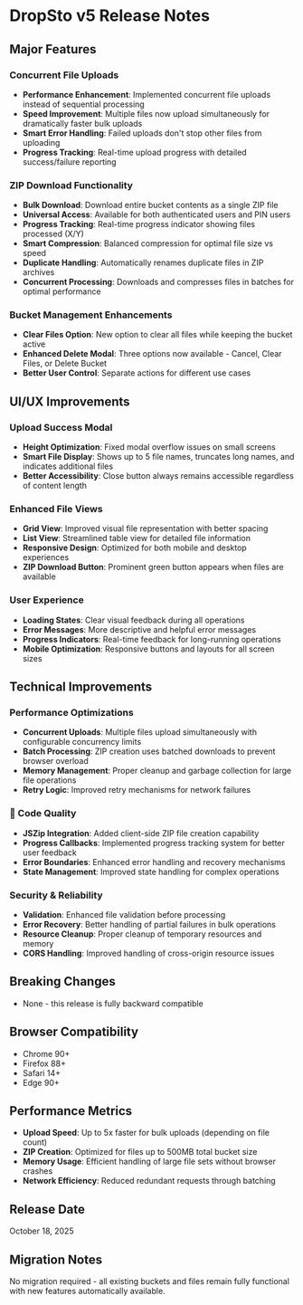# DropSto v5 Release Notes

## Major Features

### Concurrent File Uploads
- **Performance Enhancement**: Implemented concurrent file uploads instead of sequential processing
- **Speed Improvement**: Multiple files now upload simultaneously for dramatically faster bulk uploads
- **Smart Error Handling**: Failed uploads don't stop other files from uploading
- **Progress Tracking**: Real-time upload progress with detailed success/failure reporting

###  ZIP Download Functionality
- **Bulk Download**: Download entire bucket contents as a single ZIP file
- **Universal Access**: Available for both authenticated users and PIN users
- **Progress Tracking**: Real-time progress indicator showing files processed (X/Y)
- **Smart Compression**: Balanced compression for optimal file size vs speed
- **Duplicate Handling**: Automatically renames duplicate files in ZIP archives
- **Concurrent Processing**: Downloads and compresses files in batches for optimal performance

### Bucket Management Enhancements
- **Clear Files Option**: New option to clear all files while keeping the bucket active
- **Enhanced Delete Modal**: Three options now available - Cancel, Clear Files, or Delete Bucket
- **Better User Control**: Separate actions for different use cases

## UI/UX Improvements

### Upload Success Modal
- **Height Optimization**: Fixed modal overflow issues on small screens
- **Smart File Display**: Shows up to 5 file names, truncates long names, and indicates additional files
- **Better Accessibility**: Close button always remains accessible regardless of content length

### Enhanced File Views
- **Grid View**: Improved visual file representation with better spacing
- **List View**: Streamlined table view for detailed file information
- **Responsive Design**: Optimized for both mobile and desktop experiences
- **ZIP Download Button**: Prominent green button appears when files are available

### User Experience
- **Loading States**: Clear visual feedback during all operations
- **Error Messages**: More descriptive and helpful error messages
- **Progress Indicators**: Real-time feedback for long-running operations
- **Mobile Optimization**: Responsive buttons and layouts for all screen sizes

## Technical Improvements

### Performance Optimizations
- **Concurrent Uploads**: Multiple files upload simultaneously with configurable concurrency limits
- **Batch Processing**: ZIP creation uses batched downloads to prevent browser overload
- **Memory Management**: Proper cleanup and garbage collection for large file operations
- **Retry Logic**: Improved retry mechanisms for network failures

### 🔧 Code Quality
- **JSZip Integration**: Added client-side ZIP file creation capability
- **Progress Callbacks**: Implemented progress tracking system for better user feedback
- **Error Boundaries**: Enhanced error handling and recovery mechanisms
- **State Management**: Improved state handling for complex operations

### Security & Reliability
- **Validation**: Enhanced file validation before processing
- **Error Recovery**: Better handling of partial failures in bulk operations
- **Resource Cleanup**: Proper cleanup of temporary resources and memory
- **CORS Handling**: Improved handling of cross-origin resource issues

## Breaking Changes
- None - this release is fully backward compatible

## Browser Compatibility
- Chrome 90+
- Firefox 88+
- Safari 14+
- Edge 90+

## Performance Metrics
- **Upload Speed**: Up to 5x faster for bulk uploads (depending on file count)
- **ZIP Creation**: Optimized for files up to 500MB total bucket size
- **Memory Usage**: Efficient handling of large file sets without browser crashes
- **Network Efficiency**: Reduced redundant requests through batching

## Release Date
October 18, 2025

## Migration Notes
No migration required - all existing buckets and files remain fully functional with new features automatically available.
